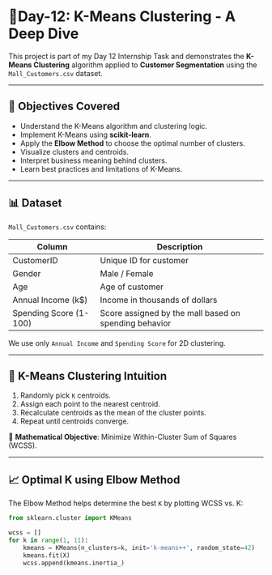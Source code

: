 # 🎯Day-12: K-Means Clustering - A Deep Dive

This project is part of my Day 12 Internship Task and demonstrates the **K-Means Clustering** algorithm applied to **Customer Segmentation** using the `Mall_Customers.csv` dataset.

---

## 📌 Objectives Covered

- Understand the K-Means algorithm and clustering logic.
- Implement K-Means using **scikit-learn**.
- Apply the **Elbow Method** to choose the optimal number of clusters.
- Visualize clusters and centroids.
- Interpret business meaning behind clusters.
- Learn best practices and limitations of K-Means.

---

## 📊 Dataset

`Mall_Customers.csv` contains:

| Column              | Description                      |
|---------------------|----------------------------------|
| CustomerID          | Unique ID for customer           |
| Gender              | Male / Female                    |
| Age                 | Age of customer                  |
| Annual Income (k$)  | Income in thousands of dollars   |
| Spending Score (1-100) | Score assigned by the mall based on spending behavior |

We use only `Annual Income` and `Spending Score` for 2D clustering.

---

## 🧠 K-Means Clustering Intuition

1. Randomly pick `K` centroids.
2. Assign each point to the nearest centroid.
3. Recalculate centroids as the mean of the cluster points.
4. Repeat until centroids converge.

📐 **Mathematical Objective**: Minimize Within-Cluster Sum of Squares (WCSS).

---

## 📈 Optimal K using Elbow Method

The Elbow Method helps determine the best `K` by plotting WCSS vs. K:

```python
from sklearn.cluster import KMeans

wcss = []
for k in range(1, 11):
    kmeans = KMeans(n_clusters=k, init='k-means++', random_state=42)
    kmeans.fit(X)
    wcss.append(kmeans.inertia_)

